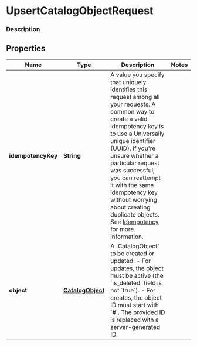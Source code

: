 
# UpsertCatalogObjectRequest

### Description



## Properties
Name | Type | Description | Notes
------------ | ------------- | ------------- | -------------
**idempotencyKey** | **String** | A value you specify that uniquely identifies this request among all your requests. A common way to create a valid idempotency key is to use a Universally unique identifier (UUID).  If you&#39;re unsure whether a particular request was successful, you can reattempt it with the same idempotency key without worrying about creating duplicate objects.  See [Idempotency](https://developer.squareup.com/docs/basics/api101/idempotency) for more information. | 
**object** | [**CatalogObject**](CatalogObject.md) | A &#x60;CatalogObject&#x60; to be created or updated. - For updates, the object must be active (the &#x60;is_deleted&#x60; field is not &#x60;true&#x60;). - For creates, the object ID must start with &#x60;#&#x60;. The provided ID is replaced with a server-generated ID. | 



